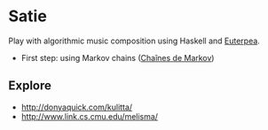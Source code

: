 # Satie

Play with algorithmic music composition using Haskell and [Euterpea](http://www.euterpea.com).

- First step: using Markov chains ([Chaînes de Markov](http://musiquealgorithmique.fr/chaines-de-markov-2/))

## Explore

- http://donyaquick.com/kulitta/
- http://www.link.cs.cmu.edu/melisma/